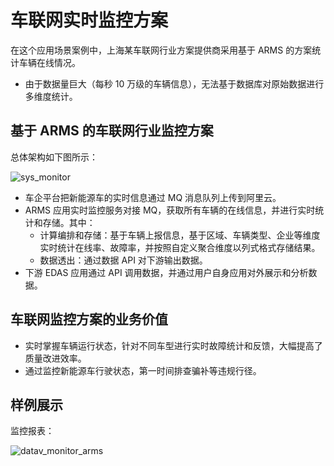 # 车联网实时监控方案

在这个应用场景案例中，上海某车联网行业方案提供商采用基于 ARMS 的方案统计车辆在线情况。

-   由于数据量巨大（每秒 10 万级的车辆信息），无法基于数据库对原始数据进行多维度统计。

## 基于 ARMS 的车联网行业监控方案

总体架构如下图所示：

![sys_monitor](https://static-aliyun-doc.oss-accelerate.aliyuncs.com/assets/img/zh-CN/3941934751/p43443.png)

-   车企平台把新能源车的实时信息通过 MQ 消息队列上传到阿里云。
-   ARMS 应用实时监控服务对接 MQ，获取所有车辆的在线信息，并进行实时统计和存储。其中：
    -   计算编排和存储：基于车辆上报信息，基于区域、车辆类型、企业等维度实时统计在线率、故障率，并按照自定义聚合维度以列式格式存储结果。
    -   数据透出：通过数据 API 对下游输出数据。
-   下游 EDAS 应用通过 API 调用数据，并通过用户自身应用对外展示和分析数据。

## 车联网监控方案的业务价值

-   实时掌握车辆运行状态，针对不同车型进行实时故障统计和反馈，大幅提高了质量改进效率。
-   通过监控新能源车行驶状态，第一时间排查骗补等违规行径。

## 样例展示

监控报表：

![datav_monitor_arms](https://static-aliyun-doc.oss-accelerate.aliyuncs.com/assets/img/zh-CN/4941934751/p43444.png)

